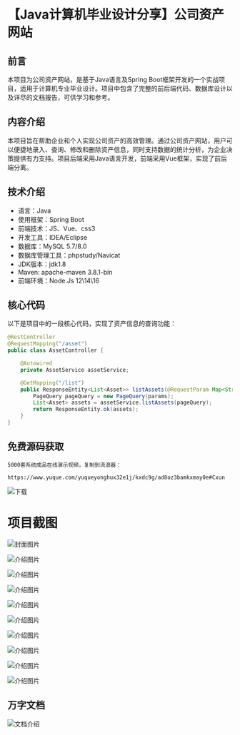 # 【Java计算机毕业设计分享】公司资产网站

## 前言

本项目为公司资产网站，是基于Java语言及Spring Boot框架开发的一个实战项目，适用于计算机专业毕业设计。项目中包含了完整的前后端代码、数据库设计以及详尽的文档报告，可供学习和参考。

## 内容介绍

本项目旨在帮助企业和个人实现公司资产的高效管理。通过公司资产网站，用户可以便捷地录入、查询、修改和删除资产信息，同时支持数据的统计分析，为企业决策提供有力支持。项目后端采用Java语言开发，前端采用Vue框架，实现了前后端分离。

## 技术介绍

- 语言：Java
- 使用框架：Spring Boot
- 前端技术：JS、Vue、css3
- 开发工具：IDEA/Eclipse
- 数据库：MySQL 5.7/8.0
- 数据库管理工具：phpstudy/Navicat
- JDK版本：jdk1.8
- Maven: apache-maven 3.8.1-bin
- 前端环境：Node.Js 12\14\16

## 核心代码

以下是项目中的一段核心代码，实现了资产信息的查询功能：

```java
@RestController
@RequestMapping("/asset")
public class AssetController {

    @Autowired
    private AssetService assetService;

    @GetMapping("/list")
    public ResponseEntity<List<Asset>> listAssets(@RequestParam Map<String, Object> params) {
        PageQuery pageQuery = new PageQuery(params);
        List<Asset> assets = assetService.listAssets(pageQuery);
        return ResponseEntity.ok(assets);
    }
}
```

## 免费源码获取

```
5000套系统成品在线演示视频，复制到流浪器： 
```
```
https://www.yuque.com/yuqueyonghux32e1j/kxdc9g/ad8oz3bamkxmay0e#Cxun
```
![下载](https://img12.360buyimg.com/ddimg/jfs/t1/339687/11/1349/28408/68ad865fF412d7877/adaa650483a100f2.jpg)

# 项目截图

![封面图片](https://img14.360buyimg.com/ddimg/jfs/t1/325707/16/4847/168873/689eb9c3F3562243d/630f32d763787620.jpg)

![介绍图片](https://img13.360buyimg.com/ddimg/jfs/t1/328904/30/4640/28558/689eb9a4F0fb9bf64/ac9bc90eaae175cf.jpg)

![介绍图片](https://img12.360buyimg.com/ddimg/jfs/t1/324714/23/4660/125921/689eb9a4F6e500782/a63bbc8e40672967.jpg)

![介绍图片](https://img14.360buyimg.com/ddimg/jfs/t1/320893/8/25633/28320/689eb9a5F823ee4aa/c861649c88e82efe.jpg)

![介绍图片](https://img14.360buyimg.com/ddimg/jfs/t1/294812/19/13578/23580/689eb9a6F46c30dd1/099d821e30266652.jpg)

![介绍图片](https://img11.360buyimg.com/ddimg/jfs/t1/315328/7/26062/123061/689eb9a6F8525d488/75ee208ede34a805.jpg)

![介绍图片](https://img11.360buyimg.com/ddimg/jfs/t1/319494/2/25779/49991/689eb9a7Fb0b64882/f55da3f722654b7b.jpg)

![介绍图片](https://img12.360buyimg.com/ddimg/jfs/t1/311304/20/26883/49310/689eb9a7F7def6faa/2b93668d979a653c.jpg)

![介绍图片](https://img10.360buyimg.com/ddimg/jfs/t1/320680/23/25769/27424/689eb9a8Fd0573334/02f6a01c772a44bc.jpg)

![介绍图片](https://img11.360buyimg.com/ddimg/jfs/t1/315088/23/26561/27122/689eb9a8Fd6014d74/53e0a9f68e69be2a.jpg)


## 万字文档
![文档介绍](https://img14.360buyimg.com/ddimg/jfs/t1/338393/1/3576/156947/68b1ad0cF74dc525c/ff9cd6c574295685.jpg)

